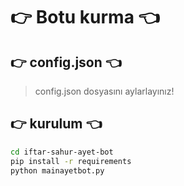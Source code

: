 # 👉 Botu kurma 👈

## 👉 config.json 👈
> config.json dosyasını aylarlayınız!

## 👉 kurulum 👈
```bash
cd iftar-sahur-ayet-bot
pip install -r requirements
python mainayetbot.py
```
